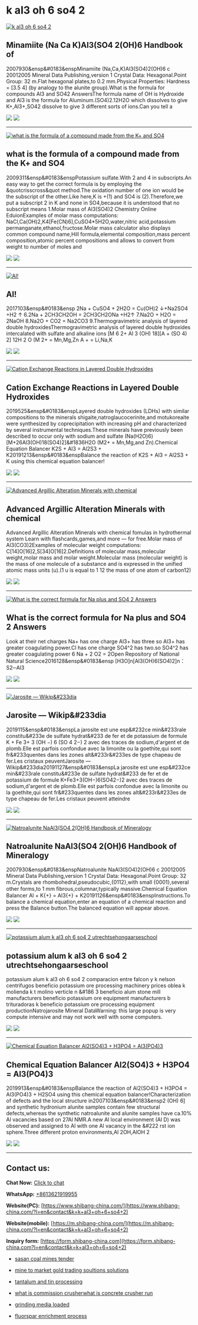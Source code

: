 # k al3 oh 6 so4 2

<a href="https://swt.shibang-china.com/?l=en&img&k=k+al3+oh+6+so4+2" target="_blank">![k al3 oh 6 so4 2](http://static.shibang-china.com/all-800x300/25.jpg)</a>

## Minamiite (Na Ca K)Al3(SO4 2(OH)6 Handbook of
2007930&ensp&#0183&enspMinamiite (Na,Ca,K)Al3(SO4)2(OH)6 c 20012005 Mineral Data Publishing,version 1 Crystal Data: Hexagonal.Point Group: 32 m.Flat hexagonal plates,to 0.2 mm.Physical Properties: Hardness = [3.5 4] (by analogy to the alunite group).What is the formula for compounds Al3 and SO42 AnswersThe formula name of OH is Hydroxide and Al3 is the formula for Aluminum.(SO4)2.12H2O which dissolves to give K+,Al3+,SO42 dissolve to give 3 different sorts of ions.Can you tell a


<a href="https://whatsapp.shibangsoft.com/WhatsApp.php" target="_blank" title="WhatsApp">![](http://static.shibang-china.com/icon/whatsapp.png)</a> <a href="https://swt.shibang-china.com/?l=en&icon&k=k+al3+oh+6+so4+2" target="_blank">![](http://static.shibang-china.com/icon/chat-en.png)</a>

---

<a href="https://swt.shibang-china.com/?l=en&img&k=k+al3+oh+6+so4+2" target="_blank">![what is the formula of a compound made from the K+ and SO4](http://static.shibang-china.com/all-800x300/919.jpg)</a>

## what is the formula of a compound made from the K+ and SO4
2009311&ensp&#0183&enspPotassium sulfate.With 2 and 4 in subscripts.An easy way to get the correct formula is by employing the &quotcrisscross&quot method.The oxidation number of one ion would be the subscript of the other.Like here,K is +(1) and SO4 is (2).Therefore,we put a subscript 2 in K and none in SO4,because it is understood that no subscript means 1.Molar mass of Al3(SO4)2 Chemistry Online EduionExamples of molar mass computations: NaCl,Ca(OH)2,K4[Fe(CN)6],CuSO4*5H2O,water,nitric acid,potassium permanganate,ethanol,fructose.Molar mass calculator also displays common compound name,Hill formula,elemental composition,mass percent composition,atomic percent compositions and allows to convert from weight to number of moles and


<a href="https://whatsapp.shibangsoft.com/WhatsApp.php" target="_blank" title="WhatsApp">![](http://static.shibang-china.com/icon/whatsapp.png)</a> <a href="https://swt.shibang-china.com/?l=en&icon&k=k+al3+oh+6+so4+2" target="_blank">![](http://static.shibang-china.com/icon/chat-en.png)</a>

---

<a href="https://swt.shibang-china.com/?l=en&img&k=k+al3+oh+6+so4+2" target="_blank">![Al!](http://static.shibang-china.com/all-800x300/1417.jpg)</a>

## Al!
2017103&ensp&#0183&ensp 2Na + CuSO4 + 2H2O = Cu(OH)2 ↓+Na2SO4 +H2 ↑ 6.2Na + 2CH3CH2OH = 2CH3CH2ONa +H2↑ 7.Na2O + H2O = 2NaOH 8.Na2O + CO2 = Na2CO3 9.Thermogravimetric analysis of layered double hydroxidesThermogravimetric analysis of layered double hydroxides intercalated with sulfate and alkaline ions [M 6 2+ Al 3 (OH) 18][A + (SO 4) 2] 12H 2 O (M 2+ = Mn,Mg,Zn A + = Li,Na,K


<a href="https://whatsapp.shibangsoft.com/WhatsApp.php" target="_blank" title="WhatsApp">![](http://static.shibang-china.com/icon/whatsapp.png)</a> <a href="https://swt.shibang-china.com/?l=en&icon&k=k+al3+oh+6+so4+2" target="_blank">![](http://static.shibang-china.com/icon/chat-en.png)</a>

---

<a href="https://swt.shibang-china.com/?l=en&img&k=k+al3+oh+6+so4+2" target="_blank">![Cation Exchange Reactions in Layered Double Hydroxides](http://static.shibang-china.com/all-800x300/1308.jpg)</a>

## Cation Exchange Reactions in Layered Double Hydroxides
2019525&ensp&#0183&enspLayered double hydroxides (LDHs) with similar compositions to the minerals shigaite,natroglaucocerinite,and motukoreaite were synthesized by coprecipitation with increasing pH and characterized by several instrumental techniques.These minerals have previously been described to occur only with sodium and sulfate (Na(H2O)6)[M+26Al3(OH)18(SO4)2]&#1836H2O (M2+ = Mn,Mg,and Zn).Chemical Equation Balancer K2S + Al3 = Al2S3 + K20191213&ensp&#0183&enspBalance the reaction of K2S + Al3 = Al2S3 + K using this chemical equation balancer!


<a href="https://whatsapp.shibangsoft.com/WhatsApp.php" target="_blank" title="WhatsApp">![](http://static.shibang-china.com/icon/whatsapp.png)</a> <a href="https://swt.shibang-china.com/?l=en&icon&k=k+al3+oh+6+so4+2" target="_blank">![](http://static.shibang-china.com/icon/chat-en.png)</a>

---

<a href="https://swt.shibang-china.com/?l=en&img&k=k+al3+oh+6+so4+2" target="_blank">![Advanced Argillic Alteration Minerals with chemical](http://static.shibang-china.com/all-800x300/1196.jpg)</a>

## Advanced Argillic Alteration Minerals with chemical
Advanced Argillic Alteration Minerals with chemical fomulas in hydrothermal system Learn with flashcards,games,and more — for free.Molar mass of Al3(CO3)2Examples of molecular weight computations: C[14]O[16]2,S[34]O[16]2.Definitions of molecular mass,molecular weight,molar mass and molar weight.Molecular mass (molecular weight) is the mass of one molecule of a substance and is expressed in the unified atomic mass units (u).(1 u is equal to 1 12 the mass of one atom of carbon12)


<a href="https://whatsapp.shibangsoft.com/WhatsApp.php" target="_blank" title="WhatsApp">![](http://static.shibang-china.com/icon/whatsapp.png)</a> <a href="https://swt.shibang-china.com/?l=en&icon&k=k+al3+oh+6+so4+2" target="_blank">![](http://static.shibang-china.com/icon/chat-en.png)</a>

---

<a href="https://swt.shibang-china.com/?l=en&img&k=k+al3+oh+6+so4+2" target="_blank">![What is the correct formula for Na plus and SO4 2 Answers](http://static.shibang-china.com/all-800x300/1230.jpg)</a>

## What is the correct formula for Na plus and SO4 2 Answers
Look at their net charges Na+ has one charge Al3+ has three so Al3+ has greater coagulating power.Cl has one charge SO4^2 has two.so SO4^2 has greater coagulating power 6 Na + 2 O2 = 2Open Repository of National Natural Science2016128&ensp&#0183&ensp [H3O]n[Al3(OH)6(SO4)2]n：S2─Al3


<a href="https://whatsapp.shibangsoft.com/WhatsApp.php" target="_blank" title="WhatsApp">![](http://static.shibang-china.com/icon/whatsapp.png)</a> <a href="https://swt.shibang-china.com/?l=en&icon&k=k+al3+oh+6+so4+2" target="_blank">![](http://static.shibang-china.com/icon/chat-en.png)</a>

---

<a href="https://swt.shibang-china.com/?l=en&img&k=k+al3+oh+6+so4+2" target="_blank">![Jarosite — Wikip&#233dia](http://static.shibang-china.com/all-800x300/18.jpg)</a>

## Jarosite — Wikip&#233dia
2019115&ensp&#0183&enspLa jarosite est une esp&#232ce min&#233rale constitu&#233e de sulfate hydrat&#233 de fer et de potassium de formule K + Fe 3+ 3 (OH −) 6 (SO 4 2−) 2 avec des traces de sodium,d'argent et de plomb.Elle est parfois confondue avec la limonite ou la goethite,qui sont fr&#233quentes dans les zones alt&#233r&#233es de type chapeau de fer.Les cristaux peuventJarosite — Wikip&#233dia20191127&ensp&#0183&enspLa jarosite est une esp&#232ce min&#233rale constitu&#233e de sulfate hydrat&#233 de fer et de potassium de formule K+Fe3+3(OH−)6(SO42−)2 avec des traces de sodium,d'argent et de plomb.Elle est parfois confondue avec la limonite ou la goethite,qui sont fr&#233quentes dans les zones alt&#233r&#233es de type chapeau de fer.Les cristaux peuvent atteindre


<a href="https://whatsapp.shibangsoft.com/WhatsApp.php" target="_blank" title="WhatsApp">![](http://static.shibang-china.com/icon/whatsapp.png)</a> <a href="https://swt.shibang-china.com/?l=en&icon&k=k+al3+oh+6+so4+2" target="_blank">![](http://static.shibang-china.com/icon/chat-en.png)</a>

---

<a href="https://swt.shibang-china.com/?l=en&img&k=k+al3+oh+6+so4+2" target="_blank">![Natroalunite NaAl3(SO4 2(OH)6 Handbook of Mineralogy](http://static.shibang-china.com/all-800x300/1161.jpg)</a>

## Natroalunite NaAl3(SO4 2(OH)6 Handbook of Mineralogy
2007930&ensp&#0183&enspNatroalunite NaAl3(SO4)2(OH)6 c 20012005 Mineral Data Publishing,version 1 Crystal Data: Hexagonal.Point Group: 32 m.Crystals are rhombohedral,pseudocubic,{0112},with small {0001},several other forms,to 1 mm ﬁbrous,columnar,typically massive.Chemical Equation Balancer Al + K{+} = Al3{+} + K20191126&ensp&#0183&enspInstructions.To balance a chemical equation,enter an equation of a chemical reaction and press the Balance button.The balanced equation will appear above.


<a href="https://whatsapp.shibangsoft.com/WhatsApp.php" target="_blank" title="WhatsApp">![](http://static.shibang-china.com/icon/whatsapp.png)</a> <a href="https://swt.shibang-china.com/?l=en&icon&k=k+al3+oh+6+so4+2" target="_blank">![](http://static.shibang-china.com/icon/chat-en.png)</a>

---

<a href="https://swt.shibang-china.com/?l=en&img&k=k+al3+oh+6+so4+2" target="_blank">![potassium alum k al3 oh 6 so4 2 utrechtsehongaarseschool](http://static.shibang-china.com/all-800x300/805.jpg)</a>

## potassium alum k al3 oh 6 so4 2 utrechtsehongaarseschool
potassium alum k al3 oh 6 so4 2 comparacion entre falcon y k nelson centrifugos beneficio potassium ore processing machinery prices oblea k molienda k t molino verticle n &#186 3 beneficio alum stone mill manufacturers beneficio potassium ore equipment manufacturers b trituradoras k beneficio potassium ore processing equipment productionNatrojarosite Mineral DataWarning: this large popup is very compute intensive and may not work well with some computers.


<a href="https://whatsapp.shibangsoft.com/WhatsApp.php" target="_blank" title="WhatsApp">![](http://static.shibang-china.com/icon/whatsapp.png)</a> <a href="https://swt.shibang-china.com/?l=en&icon&k=k+al3+oh+6+so4+2" target="_blank">![](http://static.shibang-china.com/icon/chat-en.png)</a>

---

<a href="https://swt.shibang-china.com/?l=en&img&k=k+al3+oh+6+so4+2" target="_blank">![Chemical Equation Balancer Al2(SO4)3 + H3PO4 = Al3(PO4)3](http://static.shibang-china.com/all-800x300/846.jpg)</a>

## Chemical Equation Balancer Al2(SO4)3 + H3PO4 = Al3(PO4)3
2019913&ensp&#0183&enspBalance the reaction of Al2(SO4)3 + H3PO4 = Al3(PO4)3 + H2SO4 using this chemical equation balancer!Characterization of defects and the local structure in2007103&ensp&#0183&ensp2 (OH) 6] and synthetic hydronium alunite samples contain few structural defects,whereas the synthetic natroalunite and alunite samples have ca.10% Al vacancies based on 27Al NMR.A new Al local environment (Al D) was observed and assigned to Al with one Al vacancy in the &#222 rst ion sphere.Three different proton environments,Al 2OH,AlOH 2


<a href="https://whatsapp.shibangsoft.com/WhatsApp.php" target="_blank" title="WhatsApp">![](http://static.shibang-china.com/icon/whatsapp.png)</a> <a href="https://swt.shibang-china.com/?l=en&icon&k=k+al3+oh+6+so4+2" target="_blank">![](http://static.shibang-china.com/icon/chat-en.png)</a>

---
## Contact us:

**Chat Now:** [Click to chat](https://swt.shibang-china.com?l=en&contact&k=k+al3+oh+6+so4+2)

**WhatsApp:**  [+8613621919955](https://whatsapp.shibangsoft.com/WhatsApp.php)

**Website(PC):** [https://www.shibang-china.com/](https://www.shibang-china.com/?l=en&contact&k=k+al3+oh+6+so4+2)

**Website(mobile):** [https://m.shibang-china.com/](https://m.shibang-china.com/?l=en&contact&k=k+al3+oh+6+so4+2)

**Inquiry form:** [https://form.shibang-china.com](https://form.shibang-china.com?l=en&contact&k=k+al3+oh+6+so4+2)

* [sasan coal mines tender](../119/sasan%20coal%20mines%20tender.md)

* [mine to market gold trading soultions solutions](../111/mine%20to%20market%20gold%20trading%20soultions%20solutions.md)

* [tantalum and tin processing](../123/tantalum%20and%20tin%20processing.md)

* [what is commission crusherwhat is concrete crusher run](../111/what%20is%20commission%20crusherwhat%20is%20concrete%20crusher%20run.md)

* [grinding media loaded](../123/grinding%20media%20loaded.md)

* [fluorspar enrichment process](../123/fluorspar%20enrichment%20process.md)